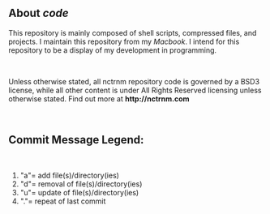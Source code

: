 <!DOCTYPE html>
<html>
<head>
<meta charset="UTF-8"> 
<meta name="author" content="Matthew McGilvery">  
<meta name="author2" content="Nctrnm"> 
<meta name="title" content="Nctrnm Code Repository">
<meta name="description" content="This is a code repository of scripts and programs that help me manage my business and personal lives.">
<meta name="keywords" content="nctrnm, nctrnmfm, nctrn, shlohmo, electronica, downtempo, idm music"
<meta name="keywords" content="Bash, Android, Github, HTML, Shell, Termux, Nctrnm, Shell Scripting, free music archive, Nctrnmfm, np, newmusic, electronica 2021, four tet, aphex twin">
<meta name="robots" content="index, follow">
<meta http-equiv="Content-Type" content="text/html; charset=utf-8">
<meta name="language" content="English">
<meta name="revisit-after" content="1 days">
<meta name="author" content="Matthew McGilvery DBA Nctrnm">

<body>
  <h2>About<em><strong> code</em></strong></h2>
<p>This repository is mainly composed of shell scripts, compressed files, and projects. 
I maintain this repository from my <i>Macbook</i>. I intend for this repository to be a display of my development in programming.</p> 
<BR>
<p>Unless otherwise stated, all nctrnm repository code is governed by a BSD3 license, while all other content is under All Rights Reserved licensing unless otherwise stated. 
Find out more at <strong>http://nctrnm.com</strong>

</p>
<BR>
<h2> Commit Message Legend: </h2>
 <BR>
 <ol>
<li>"a"= add file(s)/directory(ies)</li>
<li>"d"= removal of file(s)/directory(ies)</li>
<li>"u"= update of file(s)/directory(ies)</li>
<li>"."= repeat of last commit</li>
 </ol>
 </body>
</head>
</html>
